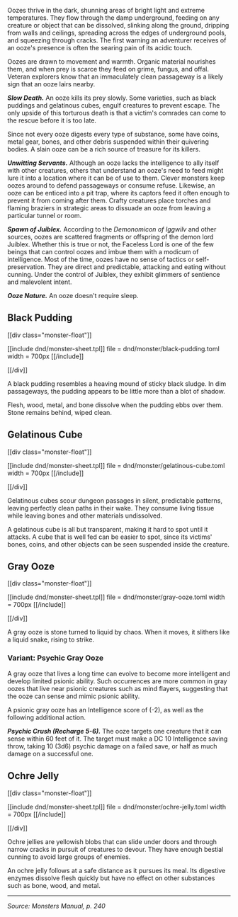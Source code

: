 Oozes thrive in the dark, shunning areas of bright light and extreme temperatures. They flow through the damp underground, feeding on any creature or object that can be dissolved, slinking along the ground, dripping from walls and ceilings, spreading across the edges of underground pools, and squeezing through cracks. The first warning an adventurer receives of an ooze's presence is often the searing pain of its acidic touch.

Oozes are drawn to movement and warmth. Organic material nourishes them, and when prey is scarce they feed on grime, fungus, and offal. Veteran explorers know that an immaculately clean passageway is a likely sign that an ooze lairs nearby.

***Slow Death.*** An ooze kills its prey slowly. Some varieties, such as black puddings and gelatinous cubes, engulf creatures to prevent escape. The only upside of this torturous death is that a victim's comrades can come to the rescue before it is too late.

Since not every ooze digests every type of substance, some have coins, metal gear, bones, and other debris suspended within their quivering bodies. A slain ooze can be a rich source of treasure for its killers.

***Unwitting Servants.*** Although an ooze lacks the intelligence to ally itself with other creatures, others that understand an ooze's need to feed might lure it into a location where it can be of use to them. Clever monsters keep oozes around to defend passageways or consume refuse. Likewise, an ooze can be enticed into a pit trap, where its captors feed it often enough to prevent it from coming after them. Crafty creatures place torches and flaming braziers in strategic areas to dissuade an ooze from leaving a particular tunnel or room.

***Spawn of Juiblex.*** According to the *Demonomicon of Iggwilv* and other sources, oozes are scattered fragments or offspring of the demon lord Juiblex. Whether this is true or not, the Faceless Lord is one of the few beings that can control oozes and imbue them with a modicum of intelligence. Most of the time, oozes have no sense of tactics or self-preservation. They are direct and predictable, attacking and eating without cunning. Under the control of Juiblex, they exhibit glimmers of sentience and malevolent intent.

***Ooze Nature.*** An ooze doesn't require sleep.

<h2 id="black-pudding" class="no-float">Black Pudding</h2>

[[div class="monster-float"]]

[[include dnd/monster-sheet.tpl]]
file = dnd/monster/black-pudding.toml
width = 700px
[[/include]]

[[/div]]

A black pudding resembles a heaving mound of sticky black sludge. In dim passageways, the pudding appears to be little more than a blot of shadow.

Flesh, wood, metal, and bone dissolve when the pudding ebbs over them. Stone remains behind, wiped clean.

<h2 id="gelatinous-cube" class="no-float">Gelatinous Cube</h2>

[[div class="monster-float"]]

[[include dnd/monster-sheet.tpl]]
file = dnd/monster/gelatinous-cube.toml
width = 700px
[[/include]]

[[/div]]

Gelatinous cubes scour dungeon passages in silent, predictable patterns, leaving perfectly clean paths in their wake. They consume living tissue while leaving bones and other materials undissolved.

A gelatinous cube is all but transparent, making it hard to spot until it attacks. A cube that is well fed can be easier to spot, since its victims' bones, coins, and other objects can be seen suspended inside the creature.

<h2 id="gray-ooze" class="no-float">Gray Ooze</h2>

[[div class="monster-float"]]

[[include dnd/monster-sheet.tpl]]
file = dnd/monster/gray-ooze.toml
width = 700px
[[/include]]

[[/div]]

A gray ooze is stone turned to liquid by chaos. When it moves, it slithers like a liquid snake, rising to strike.

### Variant: Psychic Gray Ooze

A gray ooze that lives a long time can evolve to become more intelligent and develop limited psionic ability. Such occurrences are more common in gray oozes that live near psionic creatures such as mind flayers, suggesting that the ooze can sense and mimic psionic ability.

A psionic gray ooze has an Intelligence score of (-2), as well as the following additional action.

***Psychic Crush (Recharge 5-6).*** The ooze targets one creature that it can sense within 60 feet of it. The target must make a DC 10 Intelligence saving throw, taking 10 (3d6) psychic damage on a failed save, or half as much damage on a successful one. 

<h2 id="ochre-jelly" class="no-float">Ochre Jelly</h2>

[[div class="monster-float"]]

[[include dnd/monster-sheet.tpl]]
file = dnd/monster/ochre-jelly.toml
width = 700px
[[/include]]

[[/div]]

Ochre jellies are yellowish blobs that can slide under doors and through narrow cracks in pursuit of creatures to devour. They have enough bestial cunning to avoid large groups of enemies.

An ochre jelly follows at a safe distance as it pursues its meal. Its digestive enzymes dissolve flesh quickly but have no effect on other substances such as bone, wood, and metal.

<hr class="no-float">

*Source: Monsters Manual, p. 240*
